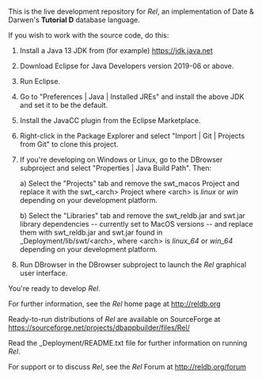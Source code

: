 This is the live development repository for *Rel*, an implementation of Date & Darwen's **Tutorial D** database language.

If you wish to work with the source code, do this:

1. Install a Java 13 JDK from (for example) https://jdk.java.net

2. Download Eclipse for Java Developers version 2019-06 or above.

3. Run Eclipse.

4. Go to "Preferences | Java | Installed JREs" and install the above JDK and set it to be the default.

5. Install the JavaCC plugin from the Eclipse Marketplace.

6. Right-click in the Package Explorer and select "Import | Git | Projects from Git" to clone this project.

7. If you're developing on Windows or Linux, go to the DBrowser subproject and select "Properties | Java Build Path". Then:

    a) Select the "Projects" tab and remove the swt_macos Project and replace it with the swt_\<arch\> Project where \<arch\> is *linux* or *win* depending on your development platform.
    
    b) Select the "Libraries" tab and remove the swt_reldb.jar and swt.jar library dependencies -- currently set to MacOS versions -- and replace them with swt_reldb.jar and swt.jar found in \_Deployment/lib/swt/\<arch\>, where \<arch\> is *linux_64* or *win_64* depending on your development platform.

8. Run DBrowser in the DBrowser subproject to launch the *Rel* graphical user interface.

You're ready to develop *Rel*.

For further information, see the *Rel* home page at http://reldb.org

Ready-to-run distributions of *Rel* are available on SourceForge at https://sourceforge.net/projects/dbappbuilder/files/Rel/

Read the \_Deployment/README.txt file for further information on running *Rel*.

For support or to discuss *Rel*, see the *Rel* Forum at http://reldb.org/forum
